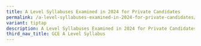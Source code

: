 ```yaml
---
title: A Level Syllabuses Examined in 2024 for Private Candidates
permalink: /a-level-syllabuses-examined-in-2024-for-private-candidates/
variant: tiptap
description: A Level Syllabuses Examined in 2024 for Private Candidates
third_nav_title: GCE A Level Syllabus
---
```

